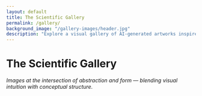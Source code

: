 ```yaml
---
layout: default
title: The Scientific Gallery
permalink: /gallery/
background_image: "/gallery-images/header.jpg"
description: "Explore a visual gallery of AI-generated artworks inspired by mathematics and science."
---
```


<div class="content-box">
  <h1>The Scientific Gallery</h1>
  <p><em>Images at the intersection of abstraction and form — blending visual intuition with conceptual structure.</em></p>
</div>

<div class="content-box">
  <div class="gallery-grid" id="gallery-grid"></div>
</div>

<!-- Lightbox -->
<div id="lightbox" class="lightbox">
  <div class="lightbox-text">
    <h2 id="lightbox-title"></h2>
    <p id="lightbox-description"></p>
  </div>
  <img id="lightbox-img" src="" alt="">
  <div class="lightbox-nav">
    <button onclick="prevImage()">&#10094;</button>
    <button onclick="nextImage()">&#10095;</button>
  </div>
  <button class="close-btn" onclick="closeLightbox()">&times;</button>
</div>

<style>
  .gallery-grid {
    display: grid;
    grid-template-columns: repeat(auto-fit, minmax(280px, 1fr));
    gap: 1.5rem;
    padding: 2rem;
  }

  .gallery-item {
    background: #262c3d;
    border-radius: 1rem;
    overflow: hidden;
    padding: 1rem;
    text-align: center;
  }

  .gallery-item img {
    width: 100%;
    height: 200px;
    object-fit: cover;
    border-radius: 0.5rem;
    cursor: pointer;
  }

  .gallery-item h2 {
    margin-top: 0.5rem;
    color: white;
    font-size: 1.1rem;
  }

  .lightbox {
    display: none;
    position: fixed;
    inset: 0;
    background: rgba(0, 0, 0, 0.97);
    z-index: 1000;
    justify-content: center;
    align-items: center;
    flex-direction: column;
  }

  .lightbox.active {
    display: flex;
  }

  .lightbox-text {
    position: absolute;
    top: 2rem;
    text-align: center;
    color: white;
    padding: 0 1rem;
  }

  .lightbox-text h2 {
    font-size: 1.5rem;
    font-weight: bold;
    margin-bottom: 0.5rem;
  }

  .lightbox-text p {
    font-size: 0.9rem;
    color: #aaa;
  }

  .lightbox img {
    width: 100vw;
    height: auto;
    max-height: 90vh;
    object-fit: scale-down;
  }

  .lightbox-nav {
    position: absolute;
    bottom: 2rem;
    width: 100%;
    display: flex;
    justify-content: space-between;
    padding: 0 2rem;
  }

  .lightbox-nav button {
    font-size: 2rem;
    background: none;
    border: none;
    color: white;
    cursor: pointer;
  }

  .close-btn {
    position: absolute;
    top: 1rem;
    right: 2rem;
    font-size: 2rem;
    color: white;
    background: none;
    border: none;
    cursor: pointer;
  }
</style>

<script>
  const galleryItems = [
    {
      image: "/gallery-images/cat.png",
      title: "The Observed Has Left the Box",
      description: "A cat, observed, sits at the heart of a geometric corridor. Presence replaces uncertainty."
    },
    {
      image: "/gallery-images/emergent-line.png",
      title: "Emergent Phenomenon",
      description: "A minimal composition inspired by linear regression and geometric emergence."
    }
    // Aggiungi altri oggetti qui
  ];

  const galleryGrid = document.getElementById("gallery-grid");

  galleryItems.forEach((item, index) => {
    const container = document.createElement("div");
    container.className = "gallery-item";
    container.innerHTML = `
      <img src="${item.image}" alt="${item.title}" onclick="openLightbox(${index})">
      <h2>${item.title}</h2>
    `;
    galleryGrid.appendChild(container);
  });

  let currentIndex = 0;

  function openLightbox(index) {
    currentIndex = index;
    const item = galleryItems[index];
    document.getElementById("lightbox-img").src = item.image;
    document.getElementById("lightbox-title").textContent = item.title;
    document.getElementById("lightbox-description").textContent = item.description;
    document.getElementById("lightbox").classList.add("active");
  }

  function closeLightbox() {
    document.getElementById("lightbox").classList.remove("active");
  }

  function nextImage() {
    currentIndex = (currentIndex + 1) % galleryItems.length;
    openLightbox(currentIndex);
  }

  function prevImage() {
    currentIndex = (currentIndex - 1 + galleryItems.length) % galleryItems.length;
    openLightbox(currentIndex);
  }
</script>
